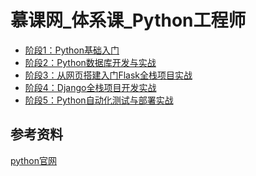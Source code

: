 <!--
 * @Description: 
 * @Author: neozhang
 * @Date: 2022-04-05 18:28:54
 * @LastEditors: neozhang
 * @LastEditTime: 2022-04-09 20:23:09
-->
# 慕课网_体系课_Python工程师  

- [阶段1：Python基础入门](./introduction/)  
- [阶段2：Python数据库开发与实战](./pythondb/)  
- [阶段3：从网页搭建入门Flask全栈项目实战](./web_flask/)  
- [阶段4：Django全栈项目开发实战](./django/)  
- [阶段5：Python自动化测试与部署实战](./autotest/)  

## 参考资料  

[python官网](https://www.python.org/)  